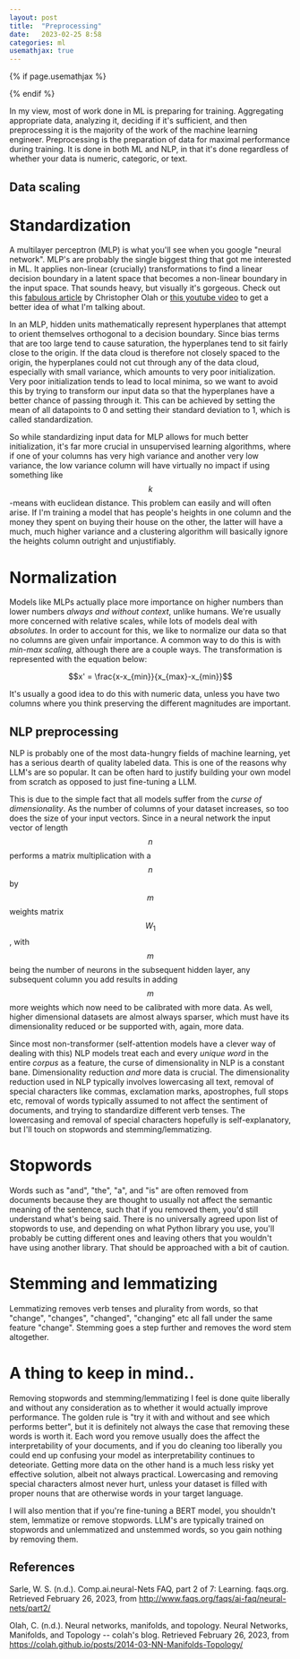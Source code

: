 ```yaml
---
layout: post
title:  "Preprocessing"
date:   2023-02-25 8:58
categories: ml
usemathjax: true
---
```


<!-- for mathjax support -->
{% if page.usemathjax %}
  <script type="text/x-mathjax-config">
    MathJax.Hub.Config({
    TeX: { equationNumbers: { autoNumber: "AMS" } }
    });
  </script>
  <script type="text/javascript" async src="https://cdn.mathjax.org/mathjax/latest/MathJax.js?config=TeX-AMS-MML_HTMLorMML"></script>
{% endif %}


In my view, most of work done in ML is preparing for training. Aggregating appropriate data, analyzing it, deciding if it's sufficient, and then preprocessing it is the majority of the work of the machine learning engineer. Preprocessing is the preparation of data for maximal performance during training. It is done in both ML and NLP, in that it's done regardless of whether your data is numeric, categoric, or text. 

## Data scaling
# Standardization
A multilayer perceptron (MLP) is what you'll see when you google "neural network". MLP's are probably the single biggest thing that got me interested in ML. It applies non-linear (crucially) transformations to find a linear decision boundary in a latent space that becomes a non-linear boundary in the input space. That sounds heavy, but visually it's gorgeous. Check out this [fabulous article](https://colah.github.io/posts/2014-03-NN-Manifolds-Topology/) by Christopher Olah or [this youtube video](https://www.youtube.com/watch?v=k-Ann9GIbP4) to get a better idea of what I'm talking about. 

In an MLP, hidden units mathematically represent hyperplanes that attempt to orient themselves orthogonal to a decision boundary. Since bias terms that are too large tend to cause saturation, the hyperplanes tend to sit fairly close to the origin. If the data cloud is therefore not closely spaced to the origin, the hyperplanes could not cut through any of the data cloud, especially with small variance, which amounts to very poor initialization. Very poor initialization tends to lead to local minima, so we want to avoid this by trying to transform our input data so that the hyperplanes have a better chance of passing through it. This can be achieved by setting the mean of all datapoints to 0 and setting their standard deviation to 1, which is called standardization.

So while standardizing input data for MLP allows for much better initialization, it's far more crucial in unsupervised learning algorithms, where if one of your columns has very high variance and another very low variance, the low variance column will have virtually no impact if using something like $$k$$-means with euclidean distance. This problem can easily and will often arise. If I'm training a model that has people's heights in one column and the money they spent on buying their house on the other, the latter will have a much, much higher variance and a clustering algorithm will basically ignore the heights column outright and unjustifiably. 

# Normalization
Models like MLPs actually place more importance on higher numbers than lower numbers *always and without context*, unlike humans. We're usually more concerned with relative scales, while lots of models deal with *absolutes*. In order to account for this, we like to normalize our data so that no columns are given unfair importance. A common way to do this is with *min-max scaling*, although there are a couple ways. The transformation is represented with the equation below:

$$x' = \frac{x-x_{min}}{x_{max}-x_{min}}$$

It's usually a good idea to do this with numeric data, unless you have two columns where you think preserving the different magnitudes are important. 

## NLP preprocessing
NLP is probably one of the most data-hungry fields of machine learning, yet has a serious dearth of quality labeled data. This is one of the reasons why LLM's are so popular. It can be often hard to justify building your own model from scratch as opposed to just fine-tuning a LLM. 

This is due to the simple fact that all models suffer from the *curse of dimensionality*. As the number of columns of your dataset increases, so too does the size of your input vectors. Since in a neural network the input vector of length $$n$$ performs a matrix multiplication with a $$n$$ by $$m$$ weights matrix $$W_1$$, with $$m$$ being the number of neurons in the subsequent hidden layer, any subsequent column you add results in adding $$m$$ more weights which now need to be calibrated with more data. As well, higher dimensional datasets are almost always sparser, which must have its dimensionality reduced or be supported with, again, more data. 

Since most non-transformer (self-attention models have a clever way of dealing with this) NLP models treat each and every *unique word* in the entire *corpus* as a feature, the curse of dimensionality in NLP is a constant bane. Dimensionality reduction *and* more data is crucial. The dimensionality reduction used in NLP typically involves lowercasing all text, removal of special characters like commas, exclamation marks, apostrophes, full stops etc, removal of words typically assumed to not affect the sentiment of documents, and trying to standardize different verb tenses. The lowercasing and removal of special characters hopefully is self-explanatory, but I'll touch on stopwords and stemming/lemmatizing. 

# Stopwords
Words such as "and", "the", "a", and "is" are often removed from documents because they are thought to usually not affect the semantic meaning of the sentence, such that if you removed them, you'd still understand what's being said. There is no universally agreed upon list of stopwords to use, and depending on what Python library you use, you'll probably be cutting different ones and leaving others that you wouldn't have using another library. That should be approached with a bit of caution.

# Stemming and lemmatizing
Lemmatizing removes verb tenses and plurality from words, so that "change", "changes", "changed", "changing" etc all fall under the same feature "change". Stemming goes a step further and removes the word stem altogether.

# A thing to keep in mind..
Removing stopwords and stemming/lemmatizing I feel is done quite liberally and without any consideration as to whether it would actually improve performance. The golden rule is "try it with and without and see which performs better", but it is definitely not always the case that removing these words is worth it. Each word you remove usually does the affect the interpretability of your documents, and if you do cleaning too liberally you could end up confusing your model as interpretability continues to deteoriate. Getting more data on the other hand is a much less risky yet effective solution, albeit not always practical. Lowercasing and removing special characters almost never hurt, unless your dataset is filled with proper nouns that are otherwise words in your target language. 

I will also mention that if you're fine-tuning a BERT model, you shouldn't stem, lemmatize or remove stopwords. LLM's are typically trained on stopwords and unlemmatized and unstemmed words, so you gain nothing by removing them. 

## References

Sarle, W. S. (n.d.). Comp.ai.neural-Nets FAQ, part 2 of 7: Learning. faqs.org. Retrieved February 26, 2023, from http://www.faqs.org/faqs/ai-faq/neural-nets/part2/ 

Olah, C. (n.d.). Neural networks, manifolds, and topology. Neural Networks, Manifolds, and Topology -- colah's blog. Retrieved February 26, 2023, from https://colah.github.io/posts/2014-03-NN-Manifolds-Topology/ 